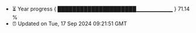- ⏳ Year progress { █████████████████████▁▁▁▁▁▁▁▁▁ } 71.14 %
- ⏰ Updated on Tue, 17 Sep 2024 09:21:51 GMT

